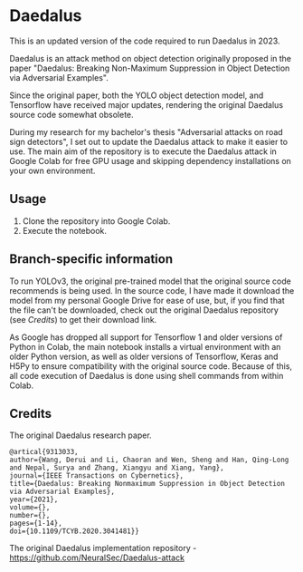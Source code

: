 # Daedalus

This is an updated version of the code required to run Daedalus in 2023.

Daedalus is an attack method on object detection originally proposed in the paper "Daedalus: Breaking Non-Maximum Suppression in Object Detection via Adversarial Examples".

Since the original paper, both the YOLO object detection model, and Tensorflow have received major updates, rendering the original Daedalus source code somewhat obsolete.

During my research for my bachelor's thesis "Adversarial attacks on road sign detectors", I set out to update the Daedalus attack to make it easier to use. The main aim of the repository is to execute the Daedalus attack in Google Colab for free GPU usage and skipping dependency installations on your own environment.

## Usage

1. Clone the repository into Google Colab.
2. Execute the notebook.

## Branch-specific information

To run YOLOv3, the original pre-trained model that the original source code recommends is being used. In the source code, I have made it download the model from my personal Google Drive for ease of use, but, if you find that the file can't be downloaded, check out the original Daedalus repository (see _Credits_) to get their download link.

As Google has dropped all support for Tensorflow 1 and older versions of Python in Colab, the main notebook installs a virtual environment with an older Python version, as well as older versions of Tensorflow, Keras and H5Py to ensure compatibility with the original source code. Because of this, all code execution of Daedalus is done using shell commands from within Colab.

## Credits

The original Daedalus research paper.

```text
@artical{9313033,
author={Wang, Derui and Li, Chaoran and Wen, Sheng and Han, Qing-Long and Nepal, Surya and Zhang, Xiangyu and Xiang, Yang},
journal={IEEE Transactions on Cybernetics},
title={Daedalus: Breaking Nonmaximum Suppression in Object Detection via Adversarial Examples},
year={2021},
volume={},
number={},
pages={1-14},
doi={10.1109/TCYB.2020.3041481}}
```

The original Daedalus implementation repository - <https://github.com/NeuralSec/Daedalus-attack>
